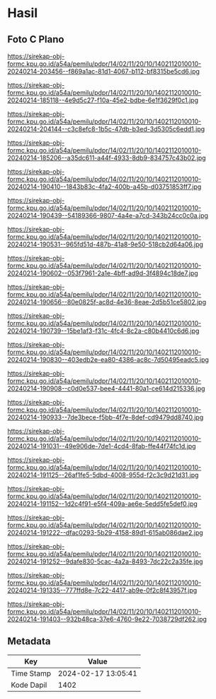 # Hasil

## Foto C Plano

https://sirekap-obj-formc.kpu.go.id/a54a/pemilu/pdpr/14/02/11/20/10/1402112010010-20240214-203456--f869a1ac-81d1-4067-b112-bf8315be5cd6.jpg

https://sirekap-obj-formc.kpu.go.id/a54a/pemilu/pdpr/14/02/11/20/10/1402112010010-20240214-185118--4e9d5c27-f10a-45e2-bdbe-6e1f3629f0c1.jpg

https://sirekap-obj-formc.kpu.go.id/a54a/pemilu/pdpr/14/02/11/20/10/1402112010010-20240214-204144--c3c8efc8-1b5c-47db-b3ed-3d5305c6edd1.jpg

https://sirekap-obj-formc.kpu.go.id/a54a/pemilu/pdpr/14/02/11/20/10/1402112010010-20240214-185206--a35dc611-a44f-4933-8db9-834757c43b02.jpg

https://sirekap-obj-formc.kpu.go.id/a54a/pemilu/pdpr/14/02/11/20/10/1402112010010-20240214-190410--1843b83c-4fa2-400b-a45b-d03751853ff7.jpg

https://sirekap-obj-formc.kpu.go.id/a54a/pemilu/pdpr/14/02/11/20/10/1402112010010-20240214-190439--54189366-9807-4a4e-a7cd-343b24cc0c0a.jpg

https://sirekap-obj-formc.kpu.go.id/a54a/pemilu/pdpr/14/02/11/20/10/1402112010010-20240214-190531--965fd51d-487b-41a8-9e50-518cb2d64a06.jpg

https://sirekap-obj-formc.kpu.go.id/a54a/pemilu/pdpr/14/02/11/20/10/1402112010010-20240214-190602--053f7961-2a1e-4bff-ad9d-3f4894c18de7.jpg

https://sirekap-obj-formc.kpu.go.id/a54a/pemilu/pdpr/14/02/11/20/10/1402112010010-20240214-190656--80e0825f-ac8d-4e36-8eae-2d5b51ce5802.jpg

https://sirekap-obj-formc.kpu.go.id/a54a/pemilu/pdpr/14/02/11/20/10/1402112010010-20240214-190739--15be1af3-f31c-4fc4-8c2a-c80b4410c6d6.jpg

https://sirekap-obj-formc.kpu.go.id/a54a/pemilu/pdpr/14/02/11/20/10/1402112010010-20240214-190830--403edb2e-ea80-4386-ac8c-7d50495eadc5.jpg

https://sirekap-obj-formc.kpu.go.id/a54a/pemilu/pdpr/14/02/11/20/10/1402112010010-20240214-190908--c0d0e537-bee4-4441-80a1-ce614d215336.jpg

https://sirekap-obj-formc.kpu.go.id/a54a/pemilu/pdpr/14/02/11/20/10/1402112010010-20240214-190933--7de3bece-f5bb-4f7e-8def-cd9479dd8740.jpg

https://sirekap-obj-formc.kpu.go.id/a54a/pemilu/pdpr/14/02/11/20/10/1402112010010-20240214-191031--49e906de-7de1-4cd4-8fab-ffe44f74fc1d.jpg

https://sirekap-obj-formc.kpu.go.id/a54a/pemilu/pdpr/14/02/11/20/10/1402112010010-20240214-191125--26af1fe5-5dbd-4008-955d-f2c3c9d21d31.jpg

https://sirekap-obj-formc.kpu.go.id/a54a/pemilu/pdpr/14/02/11/20/10/1402112010010-20240214-191152--1d2c4f91-e5f4-409a-ae6e-5edd5fe5def0.jpg

https://sirekap-obj-formc.kpu.go.id/a54a/pemilu/pdpr/14/02/11/20/10/1402112010010-20240214-191222--dfac0293-5b29-4158-89d1-615ab086dae2.jpg

https://sirekap-obj-formc.kpu.go.id/a54a/pemilu/pdpr/14/02/11/20/10/1402112010010-20240214-191252--9dafe830-5cac-4a2a-8493-7dc22c2a35fe.jpg

https://sirekap-obj-formc.kpu.go.id/a54a/pemilu/pdpr/14/02/11/20/10/1402112010010-20240214-191335--777ffd8e-7c22-4417-ab9e-0f2c8f43957f.jpg

https://sirekap-obj-formc.kpu.go.id/a54a/pemilu/pdpr/14/02/11/20/10/1402112010010-20240214-191403--932b48ca-37e6-4760-9e22-7038729df262.jpg


## Metadata

| Key        | Value               |
| ---------- | ------------------- |
| Time Stamp | 2024-02-17 13:05:41 |
| Kode Dapil | 1402                |



